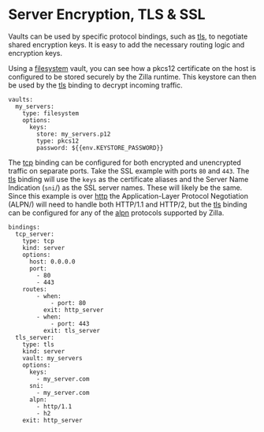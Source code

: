 # Server Encryption, TLS & SSL

Vaults can be used by specific protocol bindings, such as [tls](../reference/config/bindings/tls/README.md), to negotiate shared encryption keys. It is easy to add the necessary routing logic and encryption keys.

Using a [filesystem](../reference/config/vaults/filesystem.md) vault, you can see how a pkcs12 certificate on the host is configured to be stored securely by the Zilla runtime. This keystore can then be used by the [tls](../reference/config/bindings/tls/README.md) binding to decrypt incoming traffic.

```yaml{6}
vaults:
  my_servers:
    type: filesystem
    options:
      keys:
        store: my_servers.p12
        type: pkcs12
        password: ${{env.KEYSTORE_PASSWORD}}
```

The [tcp](../reference/config/bindings/tcp/) binding can be configured for both encrypted and unencrypted traffic on separate ports. Take the SSL example with ports `80` and `443`. The [tls](../reference/config/bindings/tls/) binding will use the `keys` as the certificate aliases and the Server Name Indication (`sni`/) as the SSL server names. These will likely be the same. Since this example is over [http](../reference/config/bindings/http/) the Application-Layer Protocol Negotiation (ALPN/) will need to handle both HTTP/1.1 and HTTP/2, but the [tls](../reference/config/bindings/tls/README.md) binding can be configured for any of the [alpn](../reference/config/bindings/tls/server.md#options-alpn) protocols supported by Zilla.

```yaml{20,29}
bindings:
  tcp_server:
    type: tcp
    kind: server
    options:
      host: 0.0.0.0
      port:
        - 80
        - 443
    routes:
        - when:
            - port: 80
          exit: http_server
        - when:
            - port: 443
          exit: tls_server
  tls_server:
    type: tls
    kind: server
    vault: my_servers
    options:
      keys:
        - my_server.com
      sni:
        - my_server.com
      alpn:
        - http/1.1
        - h2
    exit: http_server
```
